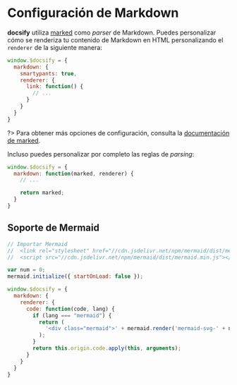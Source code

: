 # Configuración de Markdown

**docsify** utiliza [marked](https://github.com/markedjs/marked) como _parser_ de Markdown. Puedes personalizar cómo se renderiza tu contenido de Markdown en HTML personalizando el `renderer` de la siguiente manera:

```js
window.$docsify = {
  markdown: {
    smartypants: true,
    renderer: {
      link: function() {
        // ...
      }
    }
  }
}
```

?> Para obtener más opciones de configuración, consulta la [documentación de marked](https://github.com/markedjs/marked#options-1).

Incluso puedes personalizar por completo las reglas de _parsing_:

```js
window.$docsify = {
  markdown: function(marked, renderer) {
    // ...

    return marked;
  }
}
```

## Soporte de Mermaid

```js
// Importar Mermaid
//  <link rel="stylesheet" href="//cdn.jsdelivr.net/npm/mermaid/dist/mermaid.min.css">
//  <script src="//cdn.jsdelivr.net/npm/mermaid/dist/mermaid.min.js"></script>

var num = 0;
mermaid.initialize({ startOnLoad: false });

window.$docsify = {
  markdown: {
    renderer: {
      code: function(code, lang) {
        if (lang === "mermaid") {
          return (
            '<div class="mermaid">' + mermaid.render('mermaid-svg-' + num++, code) + "</div>"
          );
        }
        return this.origin.code.apply(this, arguments);
      }
    }
  }
}
```
